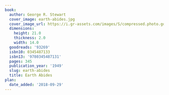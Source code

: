 ```yaml
---
book:
  author: George R. Stewart
  cover_image: earth-abides.jpg
  cover_image_url: https://i.gr-assets.com/images/S/compressed.photo.goodreads.com/books/1320505234l/93269._SX98_.jpg
  dimensions:
    height: 21.0
    thickness: 2.0
    width: 14.0
  goodreads: '93269'
  isbn10: 0345487133
  isbn13: '9780345487131'
  pages: 345
  publication_year: '1949'
  slug: earth-abides
  title: Earth Abides
plan:
  date_added: '2018-09-29'
---
```

